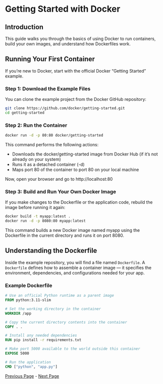 # Getting Started with Docker

## Introduction
This guide walks you through the basics of using Docker to run containers, build your own images, and understand how Dockerfiles work.

## Running Your First Container

If you’re new to Docker, start with the official Docker “Getting Started” example.

### Step 1: Download the Example Files

You can clone the example project from the Docker GitHub repository:

```bash
git clone https://github.com/docker/getting-started.git
cd getting-started
```

### Step 2: Run the Container
```bash
docker run -d -p 80:80 docker/getting-started
```
This command performs the following actions:
- Downloads the docker/getting-started image from Docker Hub (if it’s not already on your system)
- Runs it as a detached container (-d)
- Maps port 80 of the container to port 80 on your local machine

Now, open your browser and go to http://localhost:80

### Step 3: Build and Run Your Own Docker Image
If you make changes to the Dockerfile or the application code, rebuild the image before running it again:
```bash
docker build -t myapp:latest .
docker run -d -p 8080:80 myapp:latest
```
This command builds a new Docker image named myapp using the Dockerfile in the current directory and runs it on port 8080.

## Understanding the Dockerfile

Inside the example repository, you will find a file named `Dockerfile`.
A `Dockerfile` defines how to assemble a container image — it specifies the environment, dependencies, and configurations needed for your app.

### Example Dockerfile

```Dockerfile
# Use an official Python runtime as a parent image
FROM python:3.11-slim

# Set the working directory in the container
WORKDIR /app

# Copy the current directory contents into the container
COPY . .

# Install any needed dependencies
RUN pip install -r requirements.txt

# Make port 5000 available to the world outside this container
EXPOSE 5000

# Run the application
CMD ["python", "app.py"]
```

[Previous Page](Docker-Installation-Setup.md) -  [Next Page](Getting-Started-With-Flask.md)
